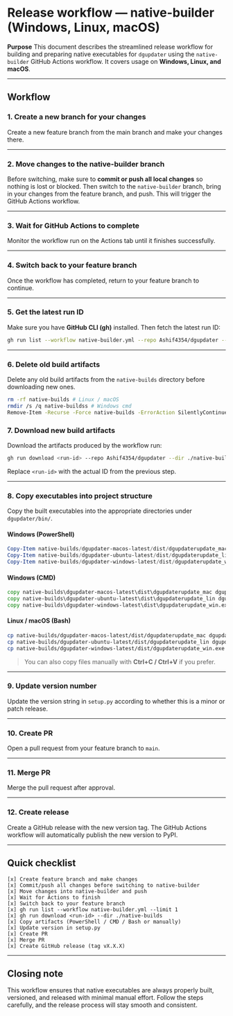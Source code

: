 # Release workflow — native-builder (Windows, Linux, macOS)

**Purpose**
This document describes the streamlined release workflow for building and preparing native executables for `dgupdater` using the `native-builder` GitHub Actions workflow. It covers usage on **Windows, Linux, and macOS**.

---

## Workflow

### 1. Create a new branch for your changes

Create a new feature branch from the main branch and make your changes there.

---

### 2. Move changes to the native-builder branch

Before switching, make sure to **commit or push all local changes** so nothing is lost or blocked. Then switch to the `native-builder` branch, bring in your changes from the feature branch, and push. This will trigger the GitHub Actions workflow.

---

### 3. Wait for GitHub Actions to complete

Monitor the workflow run on the Actions tab until it finishes successfully.

---

### 4. Switch back to your feature branch

Once the workflow has completed, return to your feature branch to continue.

---

### 5. Get the latest run ID

Make sure you have **GitHub CLI (gh)** installed. Then fetch the latest run ID:

```bash
gh run list --workflow native-builder.yml --repo Ashif4354/dgupdater --limit 1
```

---

### 6. Delete old build artifacts

Delete any old build artifacts from the `native-builds` directory before downloading new ones.

```bash
rm -rf native-builds # Linux / macOS
rmdir /s /q native-buildss # Windows cmd
Remove-Item -Recurse -Force native-builds -ErrorAction SilentlyContinue # Windows pwsh
```

### 7. Download new build artifacts

Download the artifacts produced by the workflow run:

```bash
gh run download <run-id> --repo Ashif4354/dgupdater --dir ./native-builds
```

Replace `<run-id>` with the actual ID from the previous step.

---

### 8. Copy executables into project structure

Copy the built executables into the appropriate directories under `dgupdater/bin/`.

#### Windows (PowerShell)

```powershell
Copy-Item native-builds/dgupdater-macos-latest/dist/dgupdaterupdate_mac dgupdater/bin/dgupdaterupdate_mac
Copy-Item native-builds/dgupdater-ubuntu-latest/dist/dgupdaterupdate_lin dgupdater/bin/dgupdaterupdate_lin
Copy-Item native-builds/dgupdater-windows-latest/dist/dgupdaterupdate_win.exe dgupdater/bin/dgupdaterupdate_win.exe
```

#### Windows (CMD)

```cmd
copy native-builds\dgupdater-macos-latest\dist\dgupdaterupdate_mac dgupdater\bin\dgupdaterupdate_mac
copy native-builds\dgupdater-ubuntu-latest\dist\dgupdaterupdate_lin dgupdater\bin\dgupdaterupdate_lin
copy native-builds\dgupdater-windows-latest\dist\dgupdaterupdate_win.exe dgupdater\bin\dgupdaterupdate_win.exe
```

#### Linux / macOS (Bash)

```bash
cp native-builds/dgupdater-macos-latest/dist/dgupdaterupdate_mac dgupdater/bin/dgupdaterupdate_mac
cp native-builds/dgupdater-ubuntu-latest/dist/dgupdaterupdate_lin dgupdater/bin/dgupdaterupdate_lin
cp native-builds/dgupdater-windows-latest/dist/dgupdaterupdate_win.exe dgupdater/bin/dgupdaterupdate_win.exe
```

> You can also copy files manually with **Ctrl+C / Ctrl+V** if you prefer.

---

### 9. Update version number

Update the version string in `setup.py` according to whether this is a minor or patch release.

---

### 10. Create PR

Open a pull request from your feature branch to `main`.

---

### 11. Merge PR

Merge the pull request after approval.

---

### 12. Create release

Create a GitHub release with the new version tag. The GitHub Actions workflow will automatically publish the new version to PyPI.

---

## Quick checklist

```
[x] Create feature branch and make changes
[x] Commit/push all changes before switching to native-builder
[x] Move changes into native-builder and push
[x] Wait for Actions to finish
[x] Switch back to your feature branch
[x] gh run list --workflow native-builder.yml --limit 1
[x] gh run download <run-id> --dir ./native-builds
[x] Copy artifacts (PowerShell / CMD / Bash or manually)
[x] Update version in setup.py
[x] Create PR
[x] Merge PR
[x] Create GitHub release (tag vX.X.X)
```

---

## Closing note

This workflow ensures that native executables are always properly built, versioned, and released with minimal manual effort. Follow the steps carefully, and the release process will stay smooth and consistent.
